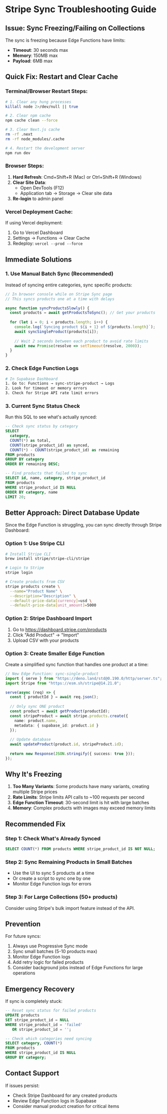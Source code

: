 # Stripe Sync Troubleshooting Guide

## Issue: Sync Freezing/Failing on Collections

The sync is freezing because Edge Functions have limits:
- **Timeout**: 30 seconds max
- **Memory**: 150MB max
- **Payload**: 6MB max

## Quick Fix: Restart and Clear Cache

### Terminal/Browser Restart Steps:
```bash
# 1. Clear any hung processes
killall node 2>/dev/null || true

# 2. Clear npm cache
npm cache clean --force

# 3. Clear Next.js cache
rm -rf .next
rm -rf node_modules/.cache

# 4. Restart the development server
npm run dev
```

### Browser Steps:
1. **Hard Refresh**: Cmd+Shift+R (Mac) or Ctrl+Shift+R (Windows)
2. **Clear Site Data**: 
   - Open DevTools (F12)
   - Application tab → Storage → Clear site data
3. **Re-login** to admin panel

### Vercel Deployment Cache:
If using Vercel deployment:
1. Go to Vercel Dashboard
2. Settings → Functions → Clear Cache
3. Redeploy: `vercel --prod --force`

## Immediate Solutions

### 1. Use Manual Batch Sync (Recommended)
Instead of syncing entire categories, sync specific products:

```javascript
// In browser console while on Stripe Sync page
// This syncs products one at a time with delays

async function syncProductsSlowly() {
  const products = await getProductsToSync(); // Get your products
  
  for (let i = 0; i < products.length; i++) {
    console.log(`Syncing product ${i + 1} of ${products.length}`);
    await syncSingleProduct(products[i]);
    
    // Wait 2 seconds between each product to avoid rate limits
    await new Promise(resolve => setTimeout(resolve, 2000));
  }
}
```

### 2. Check Edge Function Logs
```bash
# In Supabase Dashboard
1. Go to: Functions → sync-stripe-product → Logs
2. Look for timeout or memory errors
3. Check for Stripe API rate limit errors
```

### 3. Current Sync Status Check
Run this SQL to see what's actually synced:
```sql
-- Check sync status by category
SELECT 
  category,
  COUNT(*) as total,
  COUNT(stripe_product_id) as synced,
  COUNT(*) - COUNT(stripe_product_id) as remaining
FROM products
GROUP BY category
ORDER BY remaining DESC;

-- Find products that failed to sync
SELECT id, name, category, stripe_product_id
FROM products
WHERE stripe_product_id IS NULL
ORDER BY category, name
LIMIT 20;
```

## Better Approach: Direct Database Update

Since the Edge Function is struggling, you can sync directly through Stripe Dashboard:

### Option 1: Use Stripe CLI
```bash
# Install Stripe CLI
brew install stripe/stripe-cli/stripe

# Login to Stripe
stripe login

# Create products from CSV
stripe products create \
  --name="Product Name" \
  --description="Description" \
  --default-price-data[currency]=usd \
  --default-price-data[unit_amount]=5000
```

### Option 2: Stripe Dashboard Import
1. Go to https://dashboard.stripe.com/products
2. Click "Add Product" → "Import"
3. Upload CSV with your products

### Option 3: Create Smaller Edge Function
Create a simplified sync function that handles one product at a time:

```typescript
// New Edge Function: sync-single-product
import { serve } from "https://deno.land/std@0.190.0/http/server.ts";
import Stripe from "https://esm.sh/stripe@14.21.0";

serve(async (req) => {
  const { productId } = await req.json();
  
  // Only sync ONE product
  const product = await getProduct(productId);
  const stripeProduct = await stripe.products.create({
    name: product.name,
    metadata: { supabase_id: product.id }
  });
  
  // Update database
  await updateProduct(product.id, stripeProduct.id);
  
  return new Response(JSON.stringify({ success: true }));
});
```

## Why It's Freezing

1. **Too Many Variants**: Some products have many variants, creating multiple Stripe prices
2. **Rate Limits**: Stripe limits API calls to ~100 requests per second
3. **Edge Function Timeout**: 30-second limit is hit with large batches
4. **Memory**: Complex products with images may exceed memory limits

## Recommended Fix

### Step 1: Check What's Already Synced
```sql
SELECT COUNT(*) FROM products WHERE stripe_product_id IS NOT NULL;
```

### Step 2: Sync Remaining Products in Small Batches
- Use the UI to sync 5 products at a time
- Or create a script to sync one by one
- Monitor Edge Function logs for errors

### Step 3: For Large Collections (50+ products)
Consider using Stripe's bulk import feature instead of the API.

## Prevention

For future syncs:
1. Always use Progressive Sync mode
2. Sync small batches (5-10 products max)
3. Monitor Edge Function logs
4. Add retry logic for failed products
5. Consider background jobs instead of Edge Functions for large operations

## Emergency Recovery

If sync is completely stuck:
```sql
-- Reset sync status for failed products
UPDATE products 
SET stripe_product_id = NULL 
WHERE stripe_product_id = 'failed' 
   OR stripe_product_id = '';

-- Check which categories need syncing
SELECT category, COUNT(*) 
FROM products 
WHERE stripe_product_id IS NULL 
GROUP BY category;
```

## Contact Support

If issues persist:
- Check Stripe Dashboard for any created products
- Review Edge Function logs in Supabase
- Consider manual product creation for critical items